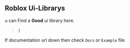 ## Roblox Ui-Librarys
u can Find a **Good** ui library here.

>:)

If documentation url down then check `Docs` or `Example` file
